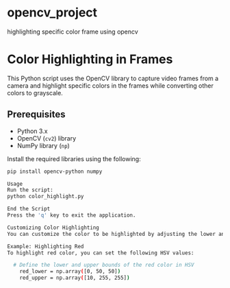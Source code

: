 # opencv_project
highlighting specific color frame using opencv

# Color Highlighting in Frames

This Python script uses the OpenCV library to capture video frames from a camera and highlight specific colors in the frames while converting other colors to grayscale.

## Prerequisites

- Python 3.x
- OpenCV (`cv2`) library
- NumPy library (`np`)

Install the required libraries using the following:

```bash
pip install opencv-python numpy

Usage
Run the script:
python color_highlight.py

End the Script
Press the 'q' key to exit the application.

Customizing Color Highlighting
You can customize the color to be highlighted by adjusting the lower and upper bounds of the color in the HSV space. Find the HSV values for your desired color and update the color_lower and color_upper values in the script.

Example: Highlighting Red
To highlight red color, you can set the following HSV values:

  # Define the lower and upper bounds of the red color in HSV
    red_lower = np.array([0, 50, 50])
    red_upper = np.array([10, 255, 255])

